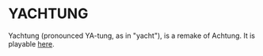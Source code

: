 # YACHTUNG
Yachtung (pronounced YA-tung, as in "yacht"), is a remake of Achtung. It is playable [here](https://yohayaite.github.io/yachtung/).